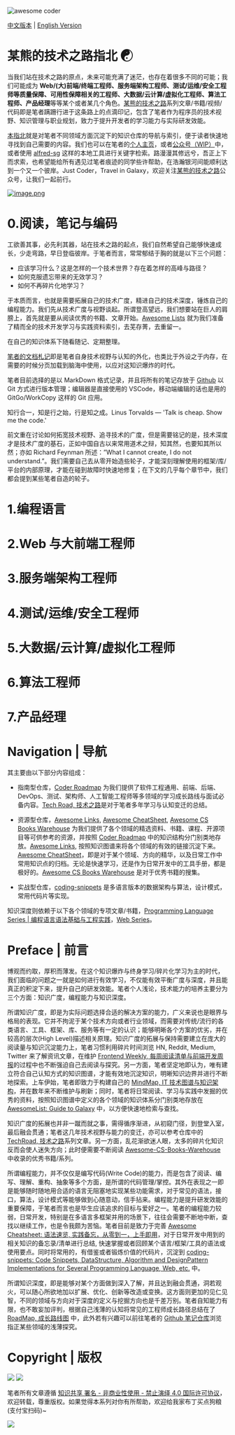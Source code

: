 ![awesome coder](https://user-images.githubusercontent.com/5803001/43364904-59f5bda6-9356-11e8-9ab3-ae073d08bb9e.png)

[中文版本](./README.md) | [English Version](./README-en.md)

# 某熊的技术之路指北 ☯

当我们站在技术之路的原点，未来可能充满了迷茫，也存在着很多不同的可能；我们可能成为 **Web/(大)前端/终端工程师、服务端架构工程师、测试/运维/安全工程师等质量保障、可用性保障相关的工程师、大数据/云计算/虚拟化工程师、算法工程师、产品经理**等等某个或者某几个角色。[某熊的技术之路](https://github.com/topics/wx-doc)系列文章/书籍/视频/代码即是笔者蹒跚行进于这条路上的点滴印记，包含了笔者作为程序员的技术视野、知识管理与职业规划，致力于提升开发者的学习能力与实际研发效能。

[本指北](https://github.com/wxyyxc1992/Developer-Zero-To-Mastery)就是对笔者不同领域方面沉淀下的知识仓库的导航与索引，便于读者快速地寻找到自己需要的内容。我们也可以在笔者的[个人主页](https://wxyyxc1992.github.io/home/#/search)，或者[公众号（WIP）](https://i.postimg.cc/mDxdH0VL/image.png)中，或者使用 [alfred-sg](https://github.com/wxyyxc1992/Soogle/tree/master/alfred-sg) 这样的本地工具进行关键字检索。路漫漫其修远兮，吾正上下而求索，也希望能给所有遇见过笔者痕迹的同学些许帮助，在浩瀚银河间能顺利达到一个又一个彼岸。Just Coder，Travel in Galaxy，欢迎关注[某熊的技术之路](https://i.postimg.cc/mDxdH0VL/image.png)公众号，让我们一起前行。

[![image.png](https://i.postimg.cc/y1QXgJ6f/image.png)](https://postimg.cc/bZFSQcfz)

# 0.阅读，笔记与编码

工欲善其事，必先利其器，站在技术之路的起点，我们自然希望自己能够快速成长，少走弯路，早日登临彼岸。于笔者而言，常常郁结于胸的就是以下三个问题：

- 应该学习什么？这是怎样的一个技术世界？存在着怎样的高峰与路径？
- 如何克服遗忘带来的无效学习？
- 如何不再碎片化地学习？

于本质而言，也就是需要拓展自己的技术广度，精进自己的技术深度，锤炼自己的编程能力。我们先从技术广度与视野谈起。所谓登高望远，我们想要站在巨人的肩膀上，首先就是要从阅读优秀的书籍、文章开始。[Awesome Lists](https://github.com/wxyyxc1992/Awesome-Lists) 就为我们准备了精而全的技术开发学习与实践资料索引，去芜存菁，去重留一。

在自己的知识体系下随看随记、定期整理。

[笔者的文档札记](https://github.com/topics/wx-doc)即是笔者自身技术视野与认知的外化，也类比于外设之于内存，在需要的时候分页加载到脑海中使用，以应对这知识爆炸的时代。

笔者目前选择的是以 MarkDown 格式记录，并且将所有的笔记存放于 [Github](https://github.com/topics/wx-doc) 以 Git 方式进行版本管理；编辑器是直接使用的 VSCode，移动端编辑的话也是用的 GitGo/WorkCopy 这样的 Git 应用。

知行合一，知是行之始，行是知之成。Linus Torvalds — 'Talk is cheap. Show me the code.'

前文重在讨论如何拓宽技术视野、追寻技术的广度，但是需要铭记的是，技术深度才是技术广度的基石，正如中国自古以来常用道术之辩，知其然，也要知其所以然；亦如 Richard Feynman 所述：”What I cannot create, I do not understand.”。我们需要自己去从零开始造些轮子，才能深刻理解使用的框架/库/平台的内部原理，才能在碰到故障时快速地修复；在下文的几乎每个章节中，我们都会提到某些笔者自造的轮子。

# 1.编程语言

# 2.Web 与大前端工程师

# 3.服务端架构工程师

# 4.测试/运维/安全工程师

# 5.大数据/云计算/虚拟化工程师

# 6.算法工程师

# 7.产品经理

# Navigation | 导航

其主要由以下部分内容组成：

- 指南型仓库，[Coder Roadmap](./) 为我们提供了软件工程通用、前端、后端、DevOps、测试、架构师、人工智能工程师等多领域的学习成长路线与面试必备内容。[Tech Road, 技术之路](./TechRoad)是对于笔者多年学习与认知变迁的总结。

- 资源型仓库，[Awesome Links](https://github.com/wxyyxc1992/Awesome-Lists), [Awesome CheatSheet](https://github.com/wxyyxc1992/Awesome-CheatSheets), [Awesome CS Books Warehouse](https://github.com/wxyyxc1992/Awesome-CS-Books-Warehouse) 为我们提供了各个领域的精选资料、书籍、课程、开源项目等可供参考的资源，并按照 [Coder Roadmap](./) 中的知识结构分门别类地存放。[Awesome Links](https://github.com/wxyyxc1992/Awesome-Lists), 按照知识图谱来将各个领域的有效的链接沉淀下来。[Awesome CheatSheet](https://github.com/wxyyxc1992/Awesome-CheatSheets)，即是对于某个领域、方向的精华，以及日常工作中常用知识点的归档。无论是快速学习，还是作为日常开发中的工具手册，都是极好的。[Awesome CS Books Warehouse](https://github.com/wxyyxc1992/Awesome-CS-Books-Warehouse) 是对于优秀书籍的搜集。

- 实战型仓库，[coding-snippets](https://github.com/wxyyxc1992/coding-snippets) 是多语言版本的数据架构与算法，设计模式，常用代码片等实现。

知识深度则依赖于以下各个领域的专项文章/书籍，[Programming Language Series | 编程语言语法基础与工程实践](https://github.com/wxyyxc1992/ProgrammingLanguage-Series)，[Web Series](https://github.com/wxyyxc1992/Web-Series)。

# Preface | 前言

博观而约取，厚积而薄发。在这个知识爆炸与终身学习/碎片化学习为主的时代，我们面临的问题之一就是如何进行有效学习，不仅能有效平衡广度与深度，并且能真正的积淀下来，提升自己的研发效能。笔者个人浅论，技术能力的培养主要分为三个方面：知识广度，编程能力与知识深度。

所谓知识广度，即是为实际问题选择合适的解决方案的能力，广义来说也是眼界与格局的表现。它并不拘泥于某个技术方向或者行业领域，而需要对传统/流行的各类语言、工具、框架、库、服务等有一定的认识；能够明晰各个方案的优劣，并在较高的层次(High Level)描述相关原理。知识广度的拓展与保持需要建立在庞大的阅读量与知识沉淀能力上，笔者习惯利用碎片时间浏览 HN, Reddit, Medium, Twitter 来了解资讯文章，在维护 [Frontend Weekly, 每周阅读清单与前端开发周报](https://parg.co/UHG)的过程中也不断强迫自己去阅读与探究。另一方面，笔者坚定地即认为，唯有建立符合自己认知方式的知识图谱，才能有效地沉淀知识，明晰知识边界并进行不断地探索。上车伊始，笔者即致力于构建自己的 [MindMap, IT 技术图谱与知识架构](./MindMap)，并在数年来不断维护与刷新；同时，笔者将日常阅读、学习与实践中发掘的优秀的资料，按照知识图谱中定义的各个领域的知识体系分门别类地存放在 [AwesomeList: Guide to Galaxy](https://github.com/Awesome-Lists) 中，以方便快速地检索与查找。

知识广度的拓展也并非一蹴而就之事，需得循序渐进，从初窥门径，到登堂入室，最后融会贯通；笔者这几年技术视野与能力的变迁，亦可以参考仓库中的 [TechRoad, 技术之路](./TechRoad)系列文章。另一方面，乱花渐欲迷人眼，太多的碎片化知识反而会使人迷失方向；此时便需要不断阅读 [Awesome-CS-Books-Warehouse](https://github.com/wxyyxc1992/Awesome-CS-Books-Warehouse) 中收录的优秀书籍/系列。

所谓编程能力，并不仅仅是编写代码(Write Code)的能力，而是包含了阅读、编写、理解、重构、抽象等多个方面，是所谓的代码管理/掌控。其外在表现之一即是能够随时随地用合适的语言无阻塞地实现某些功能需求，对于常见的语法，接口，算法，设计模式等能够做到心随意动，信手拈来。编程能力是提升研发效能的重要保障，于笔者而言也是毕生应该追求的目标与爱好之一。笔者的编程能力较弱，日常开发，特别是在多语言多框架并用的场景下，往往会需要不断地中断，查找以继续工作，也是令我颇为苦恼。笔者目前是致力于完善 [Awesome Cheatsheet: 语法速览, 实践备忘，从零到一，上手即用](https://github.com/wxyyxc1992/Awesome-CheatSheets)，对于日常开发中用到的相关知识的备忘录/清单进行总结, 快速掌握或者回顾某个语言/框架/工具的语法或使用要点。同时将常用的，有借鉴或者锻炼价值的代码片，沉淀到 [coding-snippets: Code Snippets, DataStructure, Algorithm and DesignPattern Implementations for Several Programming Language, Web, etc.](https://github.com/wxyyxc1992/coding-snippets) 中。

所谓知识深度，即是能够对某个方面做到深入了解，并且达到融会贯通，洞若观火，可以随心所欲地加以扩展、优化、创新等改造或变换。这方面则更加的见仁见智，不同的领域与方向对于深度的定义与挖掘方向也是千差万别。笔者自知能力有限，也不敢妄加评判，根据自己浅薄的认知将常见的工程师成长路径总结在了 [RoadMap, 成长路线图](./RoadMap) 中，此外若有兴趣可以前往笔者的 [Github 笔记仓库](https://github.com/wxyyxc1992?tab=repositories)浏览指正某些领域的浅薄探究。

# Copyright | 版权

![](https://parg.co/bDY) ![](https://parg.co/bDm)

笔者所有文章遵循 [知识共享 署名 - 非商业性使用 - 禁止演绎 4.0 国际许可协议](https://creativecommons.org/licenses/by-nc-nd/4.0/deed.zh)，欢迎转载，尊重版权。如果觉得本系列对你有所帮助，欢迎给我家布丁买点狗粮(支付宝扫码)~

![](https://github.com/wxyyxc1992/OSS/blob/master/2017/8/1/Buding.jpg?raw=true)
